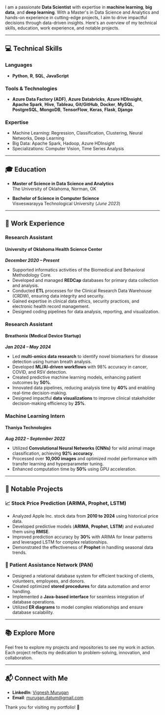 

 I am a passionate **Data Scientist** with expertise in **machine learning**, **big data**, and **deep learning**. With a Master's in Data Science and Analytics and hands-on experience in cutting-edge projects, I aim to drive impactful decisions through data-driven insights. Here's an overview of my technical skills, education, work experience, and notable projects.

---

## 💻 Technical Skills

### Languages
- **Python**, **R**, **SQL**, **JavaScript**

### Tools & Technologies
- **Azure Data Factory (ADF)**, **Azure Databricks**, **Azure HDInsight**, **Apache Spark**, **Hive**, **Tableau**, **Git/GitHub**, **Docker**, **MySQL**, **PostgreSQL**, **MongoDB**, **TensorFlow**, **Keras**, **Flask**, **Django**

### Expertise
- Machine Learning: Regression, Classification, Clustering, Neural Networks, Deep Learning
- Big Data: Apache Spark, Hadoop, Azure HDInsight
- Specializations: Computer Vision, Time Series Analysis

---

## 🎓 Education

- **Master of Science in Data Science and Analytics**  
  The University of Oklahoma, Norman, OK

- **Bachelor of Science in Computer Science**  
  Visveswarayya Technological University (_June 2023_)

---

## 💼 Work Experience

### **Research Assistant**  
#### University of Oklahoma Health Science Center  
**_December 2020 – Present_**
- Supported informatics activities of the Biomedical and Behavioral Methodology Core.
- Developed and managed **REDCap** databases for primary data collection and analysis.
- Conducted **ETL** processes for the Clinical Research Data Warehouse (CRDW), ensuring data integrity and security.
- Gained expertise in clinical data ethics, security practices, and electronic health record management.
- Designed coding pipelines for data analysis, reporting, and visualization.

### **Research Assistant**  
#### Breathonix (Medical Device Startup)  
**_Jan 2024 – May 2024_**
- Led **multi-omics data research** to identify novel biomarkers for disease detection using human breath analysis.
- Developed **ML/AI-driven workflows** with 98% accuracy in cancer, COVID, and RSV detection.
- Created predictive machine learning models, enhancing patient outcomes by **50%**.
- Innovated data pipelines, reducing analysis time by **40%** and enabling real-time decision-making.
- Designed impactful **data visualizations** to improve clinical stakeholder decision-making efficiency by **25%**.

### **Machine Learning Intern**  
#### Thaniya Technologies  
**_Aug 2022 – September 2022_**
- Utilized **Convolutional Neural Networks (CNNs)** for wild animal image classification, achieving **92% accuracy**.
- Processed over **10,000 images** and optimized model performance with transfer learning and hyperparameter tuning.
- Enhanced computation time by **50%** using GPU acceleration.

---

## 🌟 Notable Projects

### **📈 Stock Price Prediction (ARIMA, Prophet, LSTM)**
- Analyzed Apple Inc. stock data from **2010 to 2024** using historical price data.
- Developed predictive models (**ARIMA**, **Prophet**, **LSTM**) and evaluated them using **RMSE**.
- Improved prediction accuracy by **30%** with ARIMA for linear patterns and leveraged LSTM for complex relationships.
- Demonstrated the effectiveness of **Prophet** in handling seasonal data trends.

### **🏥 Patient Assistance Network (PAN)**
- Designed a relational database system for efficient tracking of clients, volunteers, employees, and donors.
- Created optimized **stored procedures** for data automation and error handling.
- Implemented a **Java-based interface** for seamless integration of database operations.
- Utilized **ER diagrams** to model complex relationships and ensure database scalability.

---

## 📚 Explore More
Feel free to explore my projects and repositories to see my work in action. Each project reflects my dedication to problem-solving, innovation, and collaboration.

---

## 📬 Connect with Me
- **LinkedIn**: [Vignesh Murugan](https://www.linkedin.com/in/vignesh-murugan-791347103/)
- **Email**: [murugan.datum@gmail.com](mailto:murugan.datum@gmail.com)

Thank you for visiting my portfolio! 🌟
 